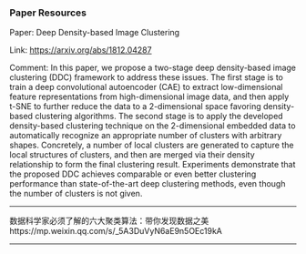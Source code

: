 ### Paper Resources

Paper: Deep Density-based Image Clustering

Link: https://arxiv.org/abs/1812.04287

Comment: In this paper, we propose a two-stage deep density-based image clustering (DDC) framework to address these issues. The first stage is to train a deep convolutional autoencoder (CAE) to extract low-dimensional feature representations from high-dimensional image data, and then apply t-SNE to further reduce the data to a 2-dimensional space favoring density-based clustering algorithms. The second stage is to apply the developed density-based clustering technique on the 2-dimensional embedded data to automatically recognize an appropriate number of clusters with arbitrary shapes. Concretely, a number of local clusters are generated to capture the local structures of clusters, and then are merged via their density relationship to form the final clustering result. Experiments demonstrate that the proposed DDC achieves comparable or even better clustering performance than state-of-the-art deep clustering methods, even though the number of clusters is not given.
<hr/>
数据科学家必须了解的六大聚类算法：带你发现数据之美
https://mp.weixin.qq.com/s/_5A3DuVyN6aE9n5OEc19kA
<hr/>
